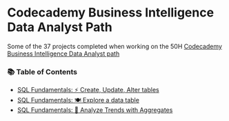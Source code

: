 # Codecademy Business Intelligence Data Analyst Path
Some of the 37 projects completed when working on the 50H [Codecademy Business Intelligence Data Analyst path](https://www.codecademy.com/enrolled/paths/bi-data-analyst)

### 📚 Table of Contents
- [SQL Fundamentals: ⚡ Create, Update, Alter tables](https://github.com/elizabeth-gj/codecademy-bi-data-analyst-path/blob/main/sql-fundamentals-create-table.md)
- [SQL Fundamentals: 🍽 Explore a data table](https://github.com/elizabeth-gj/codecademy-bi-data-analyst-path/blob/main/sql-fundamentals-explore-table.md)
- [SQL Fundamentals: 🔎 Analyze Trends with Aggregates](https://github.com/elizabeth-gj/codecademy-bi-data-analyst-path/blob/main/sql-fundamentals-analyze-with-aggregates.md)
